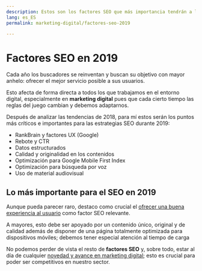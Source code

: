 ```yaml
---
description: Estos son los factores SEO que más importancia tendrán a lo largo de 2019
lang: es_ES
permalink: marketing-digital/factores-seo-2019

---
```


# Factores SEO en 2019

Cada año los buscadores se reinventan y buscan su objetivo con mayor anhelo: ofrecer el mejor servicio posible a sus usuarios.

Esto afecta de forma directa a todos los que trabajamos en el entorno digital, especialmente en **marketing digital** pues que cada cierto tiempo las reglas del juego cambian y debemos adaptarnos.

Después de analizar las tendencias de 2018, para mí estos serán los puntos más críticos e importantes para las estrategias SEO durante 2019:

 - RankBrain y factores UX (Google)
 - Rebote y CTR
 - Datos estructurados
 - Calidad y originalidad en los contenidos 
 - Optimización para Google Mobile First Index
 - Optimización para búsqueda por voz
 - Uso de material audiovisual

## Lo más importante para el SEO en 2019

Aunque pueda parecer raro, destaco como crucial el [ofrecer una buena experiencia al usuario](https://searchengineland.com/seo-ux-success-286638) como factor SEO relevante.

A mayores, esto debe ser apoyado por un contenido único, original y de calidad además de disponer de una página totalmente optimizada para dispositivos móviles; debemos tener especial atención al tiempo de carga

No podemos perder de vista el resto de **factores SEO** y, sobre todo, estar al día de cualquier [novedad y avance en marketing digital](https://sinplanes.com/marketing-digital/como-estar-al-dia-en-marketing-digital); esto es crucial para poder ser competitivos en nuestro sector.

<!--stackedit_data:
eyJoaXN0b3J5IjpbLTcxNjQ1ODIsMjAyNTE5NDE4XX0=
-->